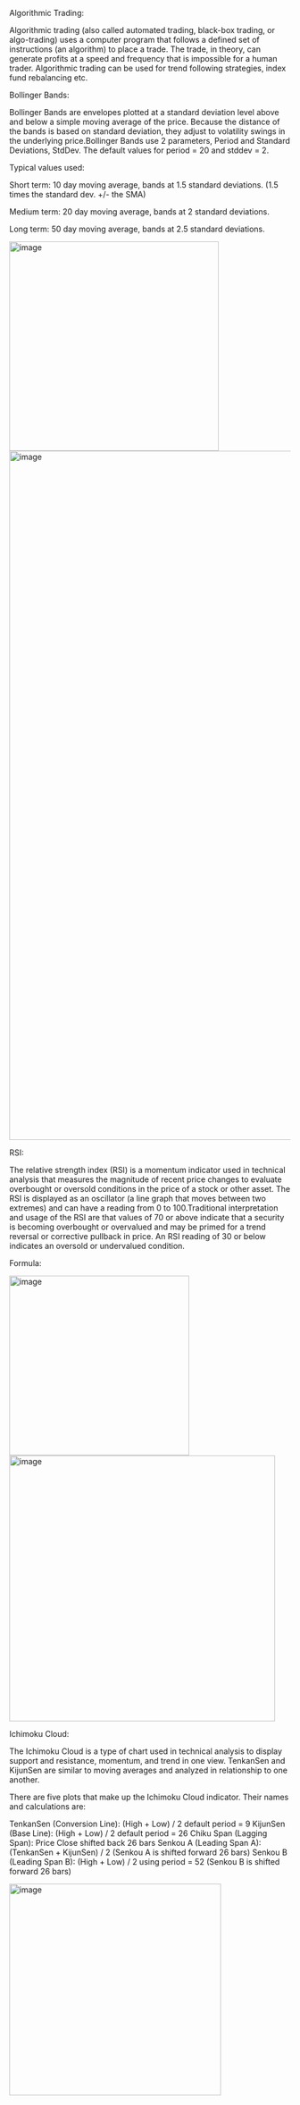 Algorithmic Trading: 

Algorithmic trading (also called automated trading, black-box trading, or algo-trading) uses a computer program that follows a defined set of instructions (an algorithm) to place a trade. The trade, in theory, can generate profits at a speed and frequency that is impossible for a human trader.
Algorithmic trading can be used for trend following strategies, index fund rebalancing etc. 

Bollinger Bands: 

Bollinger Bands are envelopes plotted at a standard deviation level above and below a simple moving average of the price. Because the distance of the bands is based on standard deviation, they adjust to volatility swings in the underlying price.Bollinger Bands use 2 parameters, Period and Standard Deviations, StdDev. The default values for period = 20 and stddev = 2. 

Typical values used:

Short term: 10 day moving average, bands at 1.5 standard deviations. (1.5 times the standard dev. +/- the SMA)

Medium term: 20 day moving average, bands at 2 standard deviations.

Long term: 50 day moving average, bands at 2.5 standard deviations.

<img width="375" alt="image" src="https://user-images.githubusercontent.com/99968604/176927491-3431e4f0-3f23-4768-8aa2-197cb64a8561.png">
<img width="1234" alt="image" src="https://user-images.githubusercontent.com/99968604/177521333-64d4c3b0-530f-49e7-a646-49fc2d35f8fb.png">


RSI: 

The relative strength index (RSI) is a momentum indicator used in technical analysis that measures the magnitude of recent price changes to evaluate overbought or oversold conditions in the price of a stock or other asset. The RSI is displayed as an oscillator (a line graph that moves between two extremes) and can have a reading from 0 to 100.Traditional interpretation and usage of the RSI are that values of 70 or above indicate that a security is becoming overbought or overvalued and may be primed for a trend reversal or corrective pullback in price. An RSI reading of 30 or below indicates an oversold or undervalued condition.

Formula: 

<img width="322" alt="image" src="https://user-images.githubusercontent.com/99968604/177520495-d1a8520c-65c5-4e47-a3ca-737f41d8a296.png">
<img width="476" alt="image" src="https://user-images.githubusercontent.com/99968604/177520570-c634ea90-9b85-4339-8678-0ce5ce574b91.png">


Ichimoku Cloud: 

The Ichimoku Cloud is a type of chart used in technical analysis to display support and resistance, momentum, and trend in one view. TenkanSen and KijunSen are similar to moving averages and analyzed in relationship to one another.

There are five plots that make up the Ichimoku Cloud indicator. Their names and calculations are:

TenkanSen (Conversion Line): (High + Low) / 2 default period = 9
KijunSen (Base Line): (High + Low) / 2 default period = 26 
Chiku Span (Lagging Span): Price Close shifted back 26 bars 
Senkou A (Leading Span A): (TenkanSen + KijunSen) / 2 (Senkou A is shifted forward 26 bars) 
Senkou B (Leading Span B): (High + Low) / 2 using period = 52 (Senkou B is shifted forward 26 bars)

<img width="379" alt="image" src="https://user-images.githubusercontent.com/99968604/176927641-cd86934f-b23c-458d-a633-08f276697624.png">


